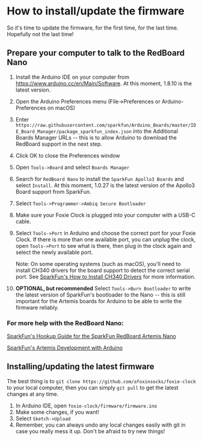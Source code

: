# How to install/update the firmware

So it's time to update the firmware, for the first time, for the last time. Hopefully not the last time!

## Prepare your computer to talk to the RedBoard Nano
1. Install the Arduino IDE on your computer from https://www.arduino.cc/en/Main/Software. 
   At this moment, 1.8.10 is the latest version.
2. Open the Arduino Preferences menu (File->Preferences or Arduino-Preferences on macOS)
3. Enter `https://raw.githubusercontent.com/sparkfun/Arduino_Boards/master/IDE_Board_Manager/package_sparkfun_index.json` 
   into the Additional Boards Manager URLs -- this is to allow Arduino to download the RedBoard support in the next step.
4. Click OK to close the Preferences window
5. Open `Tools->Board` and select `Boards Manager`
6. Search for `RedBoard Nano` to install the `SparkFun Apollo3 Boards` and select `Install`. 
   At this moment, 1.0.27 is the latest version of the Apollo3 Board support from SparkFun.
7. Select `Tools->Programmer->Ambiq Secure Bootloader`
8. Make sure your Foxie Clock is plugged into your computer with a USB-C cable.
8. Select `Tools->Port` in Arduino and choose the correct port for your Foxie Clock. 
   If there is more than one available port, you can unplug the clock, open `Tools->Port` to see what is there,
   then plug in the clock again and select the newly available port. 
   
   Note: On some operating systems (such as macOS), you'll need to install CH340 drivers for the board support
   to detect the correct serial port. See [SparkFun's How to Install CH340 Drivers](https://learn.sparkfun.com/tutorials/how-to-install-ch340-drivers) for more information.
9. **OPTIONAL, but recommended** Select `Tools->Burn Bootloader` to write the latest version of SparkFun's bootloader 
   to the Nano -- this is still important for the Artemis boards for Arduino to be able to write the firmware reliably.

### For more help with the RedBoard Nano:
[SparkFun's Hookup Guide for the SparkFun RedBoard Artemis Nano](https://learn.sparkfun.com/tutorials/hookup-guide-for-the-sparkfun-redboard-artemis-nano)

[SparkFun's Artemis Development with Arduino](https://learn.sparkfun.com/tutorials/artemis-development-with-arduino)

## Installing/updating the latest firmware
The best thing is to `git clone https://github.com/afoxinsocks/foxie-clock` to your local computer, then you can simply `git pull` to get the latest changes at any time.
1. In Arduino IDE, open `foxie-clock/firmware/firmware.ino`
2. Make some changes, if you want!
3. Select `Sketch->Upload` 
4. Remember, you can always undo any local changes easily with git in case you really mess it up. Don't be afraid to try new things!
